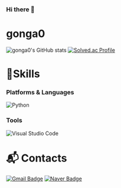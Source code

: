 ### Hi there 👋
# gonga0

![gonga0's GitHub stats](https://github-readme-stats.vercel.app/api?username=gonga0&show_icons=true&theme=dark)
[![Solved.ac Profile](http://mazassumnida.wtf/api/v2/generate_badge?boj=tlswo1368)](https://solved.ac/tlswo1368/)
# 💪Skills
### Platforms & Languages
![Python](https://img.shields.io/badge/Python-3776AB.svg?&style=for-the-badge&logo=Python&logoColor=white)

### Tools
![Visual Studio Code](https://img.shields.io/badge/Visual%20Studio%20Code-007ACC.svg?&style=for-the-badge&logo=Visual%20Studio%20Code&logoColor=white)

 
# :mailbox_with_mail: Contacts
[![Gmail Badge](https://img.shields.io/badge/Gmail-d14836?style=flat-square&logo=Gmail&logoColor=white&link=mailto:lye1368@gmail.com)](mailto:lye1368@gmail.com)
[![Naver Badge](https://img.shields.io/badge/Naver-03C75A?style=flat-square&logo=Naver&logoColor=white&link=mailto:alskdjfhg1346@naver.com)](mailto:alskdjfhg1346@naver.com)
